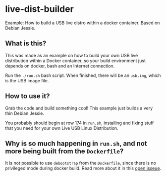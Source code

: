 # live-dist-builder

Example: How to build a USB live distro within a docker container. Based on Debian Jessie.

## What is this?

This was made as an example on how to build your own USB live distribution within a Docker container, so your build environment just depends on docker, bash and an Internet connection.

Run the `./run.sh` bash script. When finished, there will be an `usb.img`, which is the USB image file.

## How to use it?

Grab the code and build something cool! This example just builds a very thin Debian Jessie.

You probably should begin at row 174 in `run.sh`, installing and fixing stuff that you need for your own Live USB Linux Distribution.

## Why is so much happening in `run.sh`, and not more being built from the `Dockerfile`?

It is not possible to use `debootstrap` from the `Dockerfile`, since there is no privileged mode during docker build. Read more about it in this [open isseue](https://github.com/docker/docker/issues/1916).
